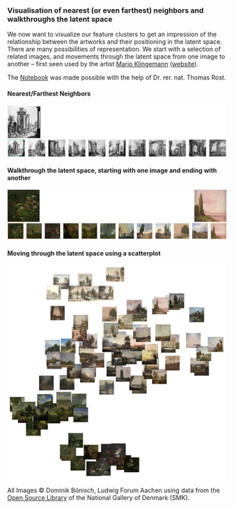 ### Visualisation of nearest (or even farthest) neighbors and walkthroughs the latent space

We now want to visualize our feature clusters to get an impression of the relationship between the artworks and their positioning in the latent space. There are many possibilities of representation. We start with a selection of related images, and movements through the latent space from one image to another – first seen used by the artist [Mario Klingemann](https://artsexperiments.withgoogle.com/xdegrees/) ([website](http://quasimondo.com/)).

The [Notebook](https://github.com/DominikBoenisch/Training-the-Archive/blob/master/Prototype/6_Feature_Neighbors/Feature_Neighbours.ipynb) was made possible with the help of Dr. rer. nat. Thomas Rost.

#### Nearest/Farthest Neighbors
<img src="https://github.com/DominikBoenisch/Training-the-Archive/blob/master/Images/Nearest_Neighbors_Example.jpg" width="1000" height="">

#### Walkthrough the latent space, starting with one image and ending with another
<img src="https://github.com/DominikBoenisch/Training-the-Archive/blob/master/Images/Walkthrough_Example.jpg" width="1000" height="">

#### Moving through the latent space using a scatterplot
<img src="https://github.com/DominikBoenisch/Training-the-Archive/blob/master/Images/Walkthrough_Scatter_Example.png" width="1000" height="">

All Images © Dominik Bönisch, Ludwig Forum Aachen using data from the [Open Source Library](https://www.smk.dk/en/article/smk-open/) of the National Gallery of Denmark (SMK).
